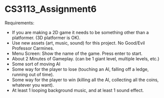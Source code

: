 # CS3113_Assignment6

Requirements:<br/>
- If you are making a 2D game it needs to be something other than a platformer.  (3D platformer is OK).<br/>
- Use new assets (art, music, sound) for this project. No Good/Evil Professor Carmines.<br/>
- Menu Screen: Show the name of the game. Press enter to start.<br/>
- About 2 Minutes of Gameplay. (can be 1 giant level, multiple levels, etc.)<br/>
- Some sort of moving AI<br/>
- Some way for the player to lose (touching an AI, falling off a ledge, running out of time).<br/>
- Some way for the player to win (killing all the AI, collecting all the coins, whatever you want).<br/>
- At least 1 looping background music, and at least 1 sound effect.<br/>
